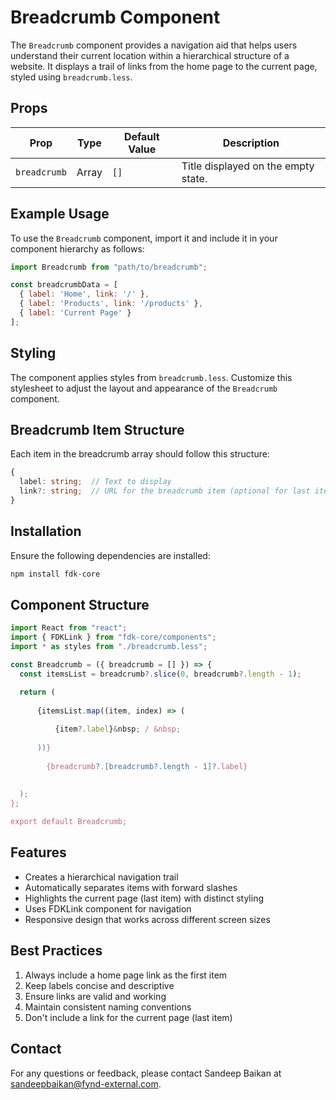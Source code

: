 # Breadcrumb Component

The `Breadcrumb` component provides a navigation aid that helps users understand their current location within a hierarchical structure of a website. It displays a trail of links from the home page to the current page, styled using `breadcrumb.less`.

## Props

| Prop     | Type     | Default Value                                                                                           | Description                                         |
|----------|----------|---------------------------------------------------------------------------------------------------------|-----------------------------------------------------|
| `breadcrumb`  | Array   | `[]`                                                                                      | Title displayed on the empty state.                 |


## Example Usage

To use the `Breadcrumb` component, import it and include it in your component hierarchy as follows:

```jsx
import Breadcrumb from "path/to/breadcrumb";

const breadcrumbData = [
  { label: 'Home', link: '/' },
  { label: 'Products', link: '/products' },
  { label: 'Current Page' }
];


```

## Styling

The component applies styles from `breadcrumb.less`. Customize this stylesheet to adjust the layout and appearance of the `Breadcrumb` component.

## Breadcrumb Item Structure

Each item in the breadcrumb array should follow this structure:
```typescript
{
  label: string;  // Text to display
  link?: string;  // URL for the breadcrumb item (optional for last item)
}
```

## Installation

Ensure the following dependencies are installed:

```bash
npm install fdk-core
```

## Component Structure

```jsx
import React from "react";
import { FDKLink } from "fdk-core/components";
import * as styles from "./breadcrumb.less";

const Breadcrumb = ({ breadcrumb = [] }) => {
  const itemsList = breadcrumb?.slice(0, breadcrumb?.length - 1);

  return (
    
      {itemsList.map((item, index) => (
        
          {item?.label}&nbsp; / &nbsp;
        
      ))}
      
        {breadcrumb?.[breadcrumb?.length - 1]?.label}
      
    
  );
};

export default Breadcrumb;
```

## Features

- Creates a hierarchical navigation trail
- Automatically separates items with forward slashes
- Highlights the current page (last item) with distinct styling
- Uses FDKLink component for navigation
- Responsive design that works across different screen sizes

## Best Practices

1. Always include a home page link as the first item
2. Keep labels concise and descriptive
3. Ensure links are valid and working
4. Maintain consistent naming conventions
5. Don't include a link for the current page (last item)

## Contact

For any questions or feedback, please contact Sandeep Baikan at [sandeepbaikan@fynd-external.com](mailto:sandeepbaikan@fynd-external.com).